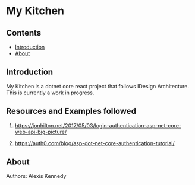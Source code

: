 # My Kitchen

## Contents
  - [Introduction](#introduction)
  - [About](#about)

## Introduction
My Kitchen is a dotnet core react project that follows IDesign Architecture. This is currently a work in progress.

## Resources and Examples followed
1. https://jonhilton.net/2017/05/03/login-authentication-asp-net-core-web-api-big-picture/

2. https://auth0.com/blog/asp-dot-net-core-authentication-tutorial/


## About
Authors: Alexis Kennedy
